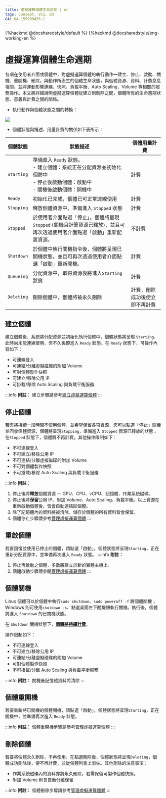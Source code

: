 ```yaml
---
title: 虛擬運算個體生命週期 | en
tags: Concept, VCS, EN
GA: UA-155999456-1
---
```


{%hackmd @docsharedstyle/default %}
{%hackmd @docsharedstyle/eng-working-en %}

# 虛擬運算個體生命週期

各項在使用者介面或個體中，對虛擬運算個體的執行動作—建立、停止、啟動、關機、重開機、刪除，與動作所產生的個體生命狀態，與個體資源、資料、計費息息相關，並將連動影響連線、快照、負載平衡、Auto Scaling、Volume 等相關的服務操作。本文將詳細說明虛擬運算個體從建立到刪除之間，個體所有的生命週期狀態、意義與計費之間的關係。


- 執行動作與個體狀態之間的轉換：


![](https://cos.twcc.ai/SYS-MANUAL/uploads/upload_93c46993c1a7793e1017166b5ace1304.png)




- 個體狀態與描述、用量計費的關係如下表所示：

| 個體狀態 | 狀態描述 |個體用量計費 | 
| -------- | -------- | -------- |
| `Starting`     |準備進入 `Ready` 狀態。<br> - 建立個體：系統正在分配資源並初始化個體中<br> - 停止後啟動個體：啟動中 <br> - 關機後啟動個體：開機中| 計費     | 
| `Ready`     | 初始化已完成，個體已可正常連線使用|計費     | 
| `Stopping`   |釋放個體資源中，準備進入 `Stopped` 狀態| 計費    | 
| `Stopped`    |於使用者介面點選「停止」，個體將呈現 `Stopped` (關機且計算資源已釋放)，並且可再次透過使用者介面點選「啟動」重新配置資源。 | 不計費|
| `Shutdown`    |於個體中執行關機指令後，個體將呈現已關機狀態，並且可再次透過使用者介面點選「啟動」重新開機。| 計費| 
| `Queueing`     | 分配資源中，取得資源後將進入`Starting` 狀態|計費    | 
| `Deleting`     | 刪除個體中，個體將被永久刪除|計費，刪除成功後便立即不再計費    | 

## 建立個體

建立個體後，系統將分配資源並初始化執行個體中，個體狀態將呈現 `Starting`，此時尚未能連線使用，但不久後即進入 `Ready` 狀態。在 `Ready` 狀態下，可操作內容如下：

- 可連線登入
- 可連結/分離虛擬磁碟的附加 Volume
- 可對個體製作快照
- 可建立/移除公用 IP
- 可掛載/移除 Auto Scaling 與負載平衡服務

:::info
<i class="fa fa-paperclip fa-20" aria-hidden="true"></i> **附註：** 建立步驟請參考[<ins>建立虛擬運算個體</ins>](https://www.twcc.ai/doc?page=vm#%E5%BB%BA%E7%AB%8B%E8%99%9B%E6%93%AC%E9%81%8B%E7%AE%97%E5%80%8B%E9%AB%94)
:::

## 停止個體

若您將持續一段時間不使用個體，並希望保留各項資源，您可以點選「停止」關機並回收個體資源，個體將呈現`Stopping`，準備進入 `Stopped` 資源已釋放的狀態 。在`Stopped` 狀態下，個體將不再計費。其他操作限制如下：

- 不可連線登入
- 不可建立/移除公用 IP
- 不可連結/分離虛擬磁碟的附加 Volume
- 不可對個體製作快照
- 不可掛載/移除 Auto Scaling 與負載平衡服務

:::info
<i class="fa fa-paperclip fa-20" aria-hidden="true"></i> **附註：**  
1. 停止後將**釋放**個體資源 — GPU、CPU、vCPU、記憶體、作業系統磁碟。
2. 停止後將**保留**公用 IP、附加 Volume、Auto Scaling、負載平衡。以上資源在重新啟動個體後，皆會自動連結回個體。
3. 除了記憶體內的資料將被清除，儲存於個體的所有資料皆會保留。
4. 個體停止步驟請參考[<ins>管理虛擬運算個體</ins>](https://www.twcc.ai/doc?page=vm#%E8%99%9B%E6%93%AC%E9%81%8B%E7%AE%97%E5%80%8B%E9%AB%94%E7%AE%A1%E7%90%86)
:::


## 重啟個體

若要回復並使用已停止的個體，請點選「啟動」，個體狀態將呈現`Starting`，正在重新分配資源中，並準備再次進入 `Ready` 狀態。
:::info
<i class="fa fa-paperclip fa-20" aria-hidden="true"></i> **附註：**  
1. 停止再啟動之個體，多數將建立於新的實體主機上。
2. 個體啟動步驟請參閱[<ins>管理虛擬運算個體</ins>](https://www.twcc.ai/doc?page=vm#%E8%99%9B%E6%93%AC%E9%81%8B%E7%AE%97%E5%80%8B%E9%AB%94%E7%AE%A1%E7%90%86)
:::


## 個體關機

Linux 個體可以於個體中執行`sudo shutdown`、`sudo poweroff -f` 將個體關機；Windows 則可使用`shutdown -s`、點選桌面左下關機鈕執行關機。執行後，個體將進入 `Shutdown` 的已關機狀態。

在 `Shutdown` 關機狀態下，<ins>**個體將持續計費**</ins>。

操作限制如下：

- 不可連線登入
- 不可建立/移除公用 IP
- 可連結/分離虛擬磁碟的附加 Volume
- 可對個體製作快照
- 不可掛載/分離 Auto Scaling 與負載平衡服務

:::info
<i class="fa fa-paperclip fa-20" aria-hidden="true"></i> **附註：** 關機後記憶體資料將清除
:::

## 個體重開機

若要重新將已關機的個體開機，請點選「啟動」，個體狀態將呈現`Starting`，正在開機中，並準備再次進入 `Ready` 狀態。

:::info
<i class="fa fa-paperclip fa-20" aria-hidden="true"></i> **附註：**  個體重開機步驟請參考[<ins>管理虛擬運算個體</ins>](https://www.twcc.ai/doc?page=vm#%E8%99%9B%E6%93%AC%E9%81%8B%E7%AE%97%E5%80%8B%E9%AB%94%E7%AE%A1%E7%90%86)
:::

## 刪除個體

若要將個體永久刪除，不再使用，在點選刪除後，個體狀態將呈現`Deleting`，個體成功刪除後，便不再計費，並從個體列表上消失。其他刪除的注意事項：
- 作業系統磁碟內的資料亦將永久刪除，若需保留可製作個體快照。
- 附加 Volume 則會自動分離保留

:::info
<i class="fa fa-paperclip fa-20" aria-hidden="true"></i> **附註：**  個體刪除步驟請參考[<ins>管理虛擬運算個體</ins>](https://www.twcc.ai/doc?page=vm#%E8%99%9B%E6%93%AC%E9%81%8B%E7%AE%97%E5%80%8B%E9%AB%94%E7%AE%A1%E7%90%86)
:::
